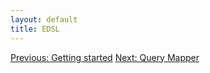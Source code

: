 ```yaml
---
layout: default
title: EDSL
---
```


<a href="/index" class="direction previous">Previous: Getting started</a>
<a href="/mapper" class="direction">Next: Query Mapper</a>
